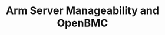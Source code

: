 ---
categories:
- bkk19
description: Arm launched the ServerReady program at TechCon18. In addition to the
  SBSA and SBBR that constitute the ServerReady specifications, Arm Server Advisory
  Committee is also working on the SBMG document that addresses the server manageability.
  This presentation focuses on the updates in this area. It is also a call for action
  to the Linaro community to participate in the development of the SBMG and enhance
  the OpenBMC project as its reference implementation. SBMG is one of the main focus
  areas of development in the ServerReady program for 2019.<br />
image:
  featured: 'true'
  path: /assets/images/featured-images/bkk19/BKK19-109.png
session_attendee_num: '12'
session_id: BKK19-109
session_room: 'Keynote Room (World Ballroom BC) '
session_slot:
  end_time: '2019-04-01 15:25:00'
  start_time: '2019-04-01 15:00:00'
session_speakers:
- speaker_bio: Dong Wei is a senior director and lead architect, distinguished engineer
    at Arm. He is responsible for the ServerReady certification program and the related
    SBSA, SBBR, EBBR and SBMG standards. He is the Vice President (Chief Executive)
    of the UEFI Forum, co-chair its ACPI Spec Working Group and chair its UEFI Test
    Working Group. He chairs the PCI Firmware Working Group at the PCI SIG. He is
    also the vice-chair of the Software Working Group at the CCIX Consortium. He represents
    Arm at DMTF and OCP. Before joining Arm in 2016, he was a VP and Fellow at HP
    responsible for the system architecture definitions for PA-RISC, Itanium, x86,
    and RISC-V systems, and cofounded the UEFI technology with Intel.
  speaker_company: Arm
  speaker_image: /assets/images/speakers/bkk19/dong-wei.jpg
  speaker_location: ''
  speaker_name: Dong Wei
  speaker_position: Sr Director
  speaker_username: dong.wei1
- speaker_bio: ''
  speaker_company: Arm
  speaker_image: /assets/images/speakers/placeholder.jpg
  speaker_location: ''
  speaker_name: Dong Wei
  speaker_position: Sr Director and Lead Architect
  speaker_username: dong.wei2
session_track: Data Center
tag: session
tags:
- Power Management
title: Arm Server Manageability and OpenBMC
---